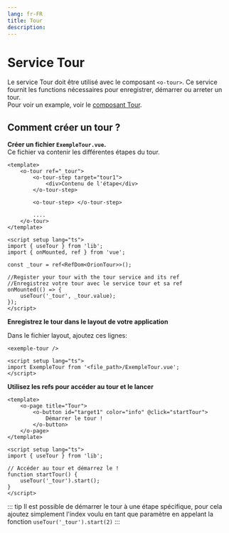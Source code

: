 ```yaml
---
lang: fr-FR
title: Tour
description:
---
```


# Service Tour

Le service Tour doit être utilisé avec le composant `<o-tour>`. Ce service fournit les functions nécessaires pour enregistrer, démarrer ou arreter un tour.\
Pour voir un example, voir le [composant Tour](../../fr/components/OrionTour.md).
<service-preview />

## Comment créer un tour ?

**Créer un fichier `ExempleTour.vue`.** \
Ce fichier va contenir les différentes étapes du tour.

```vue
<template>
	<o-tour ref="_tour">
		<o-tour-step target="tour1">
			<div>Contenu de l'étape</div>
		</o-tour-step>

		<o-tour-step> </o-tour-step>

		....
	</o-tour>
</template>

<script setup lang="ts">
import { useTour } from 'lib';
import { onMounted, ref } from 'vue';

const _tour = ref<RefDom<OrionTour>>();

//Register your tour with the tour service and its ref
//Enregistrez votre tour avec le service tour et sa ref
onMounted(() => {
	useTour('_tour', _tour.value);
});
</script>
```

**Enregistrez le tour dans le layout de votre application**

Dans le fichier layout, ajoutez ces lignes:

```vue
<exemple-tour />

<script setup lang="ts">
import ExempleTour from '<file_path>/ExempleTour.vue';
</script>
```

**Utilisez les refs pour accéder au tour et le lancer**

```vue
<template>
	<o-page title="Tour">
		<o-button id="target1" color="info" @click="startTour">
			Démarrer le tour !
		</o-button>
	</o-page>
</template>

<script setup lang="ts">
import { useTour } from 'lib';

// Accéder au tour et démarrez le !
function startTour() {
	useTour('_tour').start();
}
</script>
```

::: tip
Il est possible de démarrer le tour à une étape spécifique, pour cela ajoutez simplement l'index voulu en tant que paramètre en appelant la fonction `useTour('_tour').start(2)`
:::
